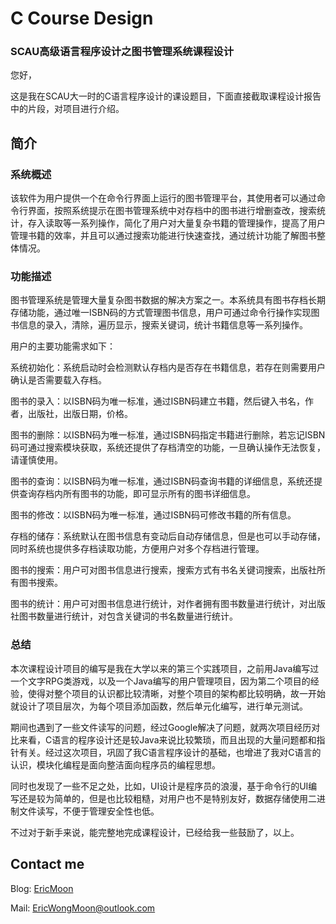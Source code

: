 # C Course Design

### SCAU高级语言程序设计之图书管理系统课程设计
您好，

这是我在SCAU大一时的C语言程序设计的课设题目，下面直接截取课程设计报告中的片段，对项目进行介绍。

## 简介
### 系统概述
该软件为用户提供一个在命令行界面上运行的图书管理平台，其使用者可以通过命令行界面，按照系统提示在图书管理系统中对存档中的图书进行增删查改，搜索统计，存入读取等一系列操作，简化了用户对大量复杂书籍的管理操作，提高了用户管理书籍的效率，并且可以通过搜索功能进行快速查找，通过统计功能了解图书整体情况。

### 功能描述
图书管理系统是管理大量复杂图书数据的解决方案之一。本系统具有图书存档长期存储功能，通过唯一ISBN码的方式管理图书信息，用户可通过命令行操作实现图书信息的录入，清除，遍历显示，搜索关键词，统计书籍信息等一系列操作。

用户的主要功能需求如下：

系统初始化：系统启动时会检测默认存档内是否存在书籍信息，若存在则需要用户确认是否需要载入存档。

图书的录入：以ISBN码为唯一标准，通过ISBN码建立书籍，然后键入书名，作者，出版社，出版日期，价格。

图书的删除：以ISBN码为唯一标准，通过ISBN码指定书籍进行删除，若忘记ISBN码可通过搜索模块获取，系统还提供了存档清空的功能，一旦确认操作无法恢复，请谨慎使用。

图书的查询：以ISBN码为唯一标准，通过ISBN码查询书籍的详细信息，系统还提供查询存档内所有图书的功能，即可显示所有的图书详细信息。

图书的修改：以ISBN码为唯一标准，通过ISBN码可修改书籍的所有信息。

存档的储存：系统默认在图书信息有变动后自动存储信息，但是也可以手动存储，同时系统也提供多存档读取功能，方便用户对多个存档进行管理。

图书的搜索：用户可对图书信息进行搜索，搜索方式有书名关键词搜索，出版社所有图书搜索。

图书的统计：用户可对图书信息进行统计，对作者拥有图书数量进行统计，对出版社图书数量进行统计，对包含关键词的书名数量进行统计。

### 总结
本次课程设计项目的编写是我在大学以来的第三个实践项目，之前用Java编写过一个文字RPG类游戏，以及一个Java编写的用户管理项目，因为第二个项目的经验，使得对整个项目的认识都比较清晰，对整个项目的架构都比较明确，故一开始就设计了项目层次，为每个项目添加函数，然后单元化编写，进行单元测试。

期间也遇到了一些文件读写的问题，经过Google解决了问题，就两次项目经历对比来看，C语言的程序设计还是较Java来说比较繁琐，而且出现的大量问题都和指针有关。经过这次项目，巩固了我C语言程序设计的基础，也增进了我对C语言的认识，模块化编程是面向整洁面向程序员的编程思想。

同时也发现了一些不足之处，比如，UI设计是程序员的浪漫，基于命令行的UI编写还是较为简单的，但是也比较粗糙，对用户也不是特别友好，数据存储使用二进制文件读写，不便于管理安全性也低。

不过对于新手来说，能完整地完成课程设计，已经给我一些鼓励了，以上。


## Contact me
Blog:   [EricMoon](https://0ne.club)

Mail:   EricWongMoon@outlook.com
